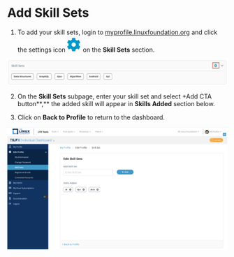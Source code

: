 # Add Skill Sets

1. To add your skill sets, login to [myprofile.linuxfoundation.org](https://myprofile.linuxfoundation.org/) and click the settings icon![](../.gitbook/assets/settings%20%281%29.png)on the **Skill Sets** section.

![](../.gitbook/assets/skill-sets.png)

2. On the **Skill Sets** subpage, enter your skill set and select +Add CTA button**,** the added skill will appear in **Skills Added** section below. 

3. Click on **Back to Profile** to return to the dashboard.

![](../.gitbook/assets/skill-sets%20%282%29.png)

